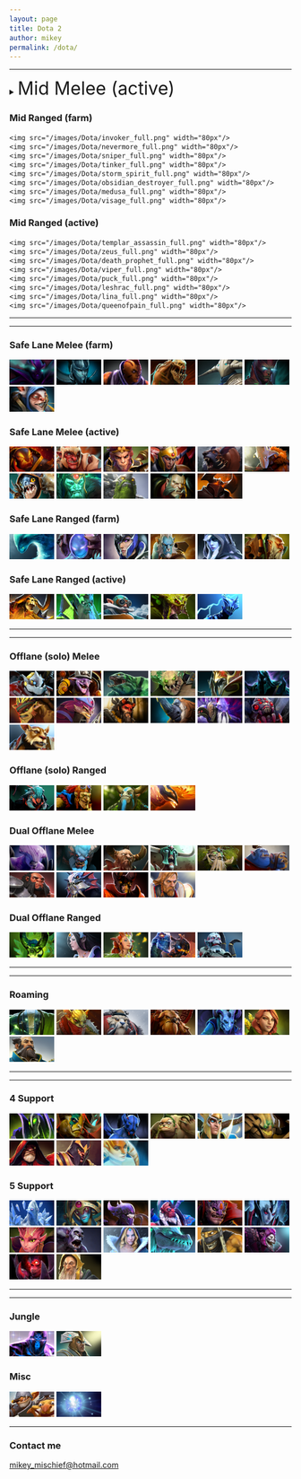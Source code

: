 ```yaml
---
layout: page
title: Dota 2
author: mikey
permalink: /dota/
---
```


---


<details>
  <summary>
<font size=6>Mid Melee (active)</font>
  </summary>
<img src="/images/Dota/bloodseeker_full.png" width="80px"/>
<img src="/images/Dota/alchemist_full.png" width="80px"/>
<img src="/images/Dota/dragon_knight_full.png" width="80px"/>
<img src="/images/Dota/huskar_full.png" width="80px"/>
</details>


### Mid Ranged (farm)
```
<img src="/images/Dota/invoker_full.png" width="80px"/>
<img src="/images/Dota/nevermore_full.png" width="80px"/>
<img src="/images/Dota/sniper_full.png" width="80px"/>
<img src="/images/Dota/tinker_full.png" width="80px"/>
<img src="/images/Dota/storm_spirit_full.png" width="80px"/>
<img src="/images/Dota/obsidian_destroyer_full.png" width="80px"/>
<img src="/images/Dota/medusa_full.png" width="80px"/>
<img src="/images/Dota/visage_full.png" width="80px"/>
```

### Mid Ranged (active)
```
<img src="/images/Dota/templar_assassin_full.png" width="80px"/>
<img src="/images/Dota/zeus_full.png" width="80px"/>
<img src="/images/Dota/death_prophet_full.png" width="80px"/>
<img src="/images/Dota/viper_full.png" width="80px"/>
<img src="/images/Dota/puck_full.png" width="80px"/>
<img src="/images/Dota/leshrac_full.png" width="80px"/>
<img src="/images/Dota/lina_full.png" width="80px"/>
<img src="/images/Dota/queenofpain_full.png" width="80px"/>
```

---
---

### Safe Lane Melee (farm)
<img src="/images/Dota/spectre_full.png" width="80px"/>
<img src="/images/Dota/phantom_assassin_full.png" width="80px"/>
<img src="/images/Dota/antimage_full.png" width="80px"/>
<img src="/images/Dota/life_stealer_full.png" width="80px"/>
<img src="/images/Dota/sven_full.png" width="80px"/>
<img src="/images/Dota/terrorblade_full.png" width="80px"/>
<img src="/images/Dota/meepo_full.png" width="80px"/>

### Safe Lane Melee (active)
<img src="/images/Dota/ember_spirit_full.png" width="80px"/>
<img src="/images/Dota/troll_warlord_full.png" width="80px"/>
<img src="/images/Dota/monkey_king_full.png" width="80px"/>
<img src="/images/Dota/legion_commander_full.png" width="80px"/>
<img src="/images/Dota/ursa_full.png" width="80px"/>
<img src="/images/Dota/juggernaut_full.png" width="80px"/>
<img src="/images/Dota/slark_full.png" width="80px"/>
<img src="/images/Dota/skeleton_king_full.png" width="80px"/>
<img src="/images/Dota/tiny_full.png" width="80px"/>
<img src="/images/Dota/lycan_full.png" width="80px"/>
<img src="/images/Dota/chaos_knight_full.png" width="80px"/>

### Safe Lane Ranged (farm)
<img src="/images/Dota/morphling_full.png" width="80px"/>
<img src="/images/Dota/arc_warden_full.png" width="80px"/>
<img src="/images/Dota/luna_full.png" width="80px"/>
<img src="/images/Dota/phantom_lancer_full.png" width="80px"/>
<img src="/images/Dota/drow_ranger_full.png" width="80px"/>
<img src="/images/Dota/lone_druid_full.png" width="80px"/>

### Safe Lane Ranged (active)
<img src="/images/Dota/clinkz_full.png" width="80px"/>
<img src="/images/Dota/necrolyte_full.png" width="80px"/>
<img src="/images/Dota/gyrocopter_full.png" width="80px"/>
<img src="/images/Dota/venomancer_full.png" width="80px"/>
<img src="/images/Dota/razor_full.png" width="80px"/>

---
---

### Offlane (solo) Melee
<img src="/images/Dota/rattletrap_full.png" width="80px"/>
<img src="/images/Dota/shredder_full.png" width="80px"/>
<img src="/images/Dota/tidehunter_full.png" width="80px"/>
<img src="/images/Dota/abyssal_underlord_full.png" width="80px"/>
<img src="/images/Dota/nyx_assassin_full.png" width="80px"/>
<img src="/images/Dota/abaddon_full.png" width="80px"/>
<img src="/images/Dota/bristleback_full.png" width="80px"/>
<img src="/images/Dota/pangolier_full.png" width="80px"/>
<img src="/images/Dota/beastmaster_full.png" width="80px"/>
<img src="/images/Dota/magnataur_full.png" width="80px"/>
<img src="/images/Dota/dark_seer_full.png" width="80px"/>
<img src="/images/Dota/broodmother_full.png" width="80px"/>
<img src="/images/Dota/brewmaster_full.png" width="80px"/>

### Offlane (solo) Ranged
<img src="/images/Dota/weaver_full.png" width="80px"/>
<img src="/images/Dota/batrider_full.png" width="80px"/>
<img src="/images/Dota/furion_full.png" width="80px"/>
<img src="/images/Dota/phoenix_full.png" width="80px"/>

### Dual Offlane Melee
<img src="/images/Dota/faceless_void_full.png" width="80px"/>
<img src="/images/Dota/spirit_breaker_full.png" width="80px"/>
<img src="/images/Dota/centaur_full.png" width="80px"/>
<img src="/images/Dota/undying_full.png" width="80px"/>
<img src="/images/Dota/treant_full.png" width="80px"/>
<img src="/images/Dota/ogre_magi_full.png" width="80px"/>
<img src="/images/Dota/axe_full.png" width="80px"/>
<img src="/images/Dota/slardar_full.png" width="80px"/>
<img src="/images/Dota/doom_bringer_full.png" width="80px"/>
<img src="/images/Dota/omniknight_full.png" width="80px"/>

### Dual Offlane Ranged
<img src="/images/Dota/pugna_full.png" width="80px"/>
<img src="/images/Dota/mirana_full.png" width="80px"/>
<img src="/images/Dota/enchantress_full.png" width="80px"/>
<img src="/images/Dota/jakiro_full.png" width="80px"/>
<img src="/images/Dota/lich_full.png" width="80px"/>

---
---

### Roaming
<img src="/images/Dota/earth_spirit_full.png" width="80px"/>
<img src="/images/Dota/bounty_hunter_full.png" width="80px"/>
<img src="/images/Dota/tusk_full.png" width="80px"/>
<img src="/images/Dota/earthshaker_full.png" width="80px"/>
<img src="/images/Dota/riki_full.png" width="80px"/>
<img src="/images/Dota/windrunner_full.png" width="80px"/>
<img src="/images/Dota/kunkka_full.png" width="80px"/>

---
---

### 4 Support
<img src="/images/Dota/rubick_full.png" width="80px"/>
<img src="/images/Dota/elder_titan_full.png" width="80px"/>
<img src="/images/Dota/night_stalker_full.png" width="80px"/>
<img src="/images/Dota/pudge_full.png" width="80px"/>
<img src="/images/Dota/skywrath_mage_full.png" width="80px"/>
<img src="/images/Dota/sand_king_full.png" width="80px"/>
<img src="/images/Dota/warlock_full.png" width="80px"/>
<img src="/images/Dota/silencer_full.png" width="80px"/>
<img src="/images/Dota/naga_siren_full.png" width="80px"/>

### 5 Support
<img src="/images/Dota/ancient_apparition_full.png" width="80px"/>
<img src="/images/Dota/oracle_full.png" width="80px"/>
<img src="/images/Dota/bane_full.png" width="80px"/>
<img src="/images/Dota/disruptor_full.png" width="80px"/>
<img src="/images/Dota/lion_full.png" width="80px"/>
<img src="/images/Dota/vengefulspirit_full.png" width="80px"/>
<img src="/images/Dota/dark_willow_full.png" width="80px"/>
<img src="/images/Dota/witch_doctor_full.png" width="80px"/>
<img src="/images/Dota/crystal_maiden_full.png" width="80px"/>
<img src="/images/Dota/winter_wyvern_full.png" width="80px"/>
<img src="/images/Dota/shadow_shaman_full.png" width="80px"/>
<img src="/images/Dota/dazzle_full.png" width="80px"/>
<img src="/images/Dota/shadow_demon_full.png" width="80px"/>
<img src="/images/Dota/keeper_of_the_light_full.png" width="80px"/>

---
---

### Jungle
<img src="/images/Dota/enigma_full.png" width="80px"/>
<img src="/images/Dota/chen_full.png" width="80px"/>

### Misc
<img src="/images/Dota/techies_full.png" width="80px"/>
<img src="/images/Dota/wisp_full.png" width="80px"/>

---

### Contact me
[mikey_mischief@hotmail.com](mailto:mikey_mischief@hotmail.com)
